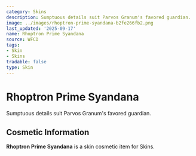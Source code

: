 ```yaml
---
category: Skins
description: Sumptuous details suit Parvos Granum's favored guardian.
image: ../images/rhoptron-prime-syandana-b2fe266fb2.png
last_updated: '2025-09-17'
name: Rhoptron Prime Syandana
source: WFCD
tags:
- Skin
- Skins
tradable: false
type: Skin
---
```


# Rhoptron Prime Syandana

Sumptuous details suit Parvos Granum's favored guardian.

## Cosmetic Information

**Rhoptron Prime Syandana** is a skin cosmetic item for Skins.

